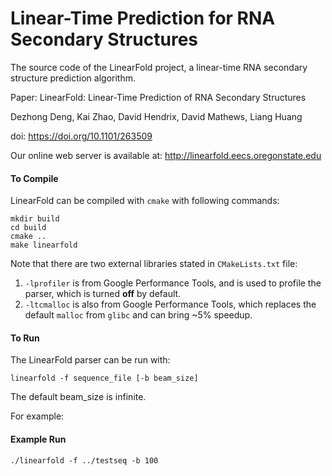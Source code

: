 Linear-Time Prediction for RNA Secondary Structures
============================================

The source code of the LinearFold project, a linear-time RNA secondary structure prediction algorithm.

Paper:
LinearFold: Linear-Time Prediction of RNA Secondary Structures

Dezhong Deng, Kai Zhao, David Hendrix, David Mathews, Liang Huang

doi: https://doi.org/10.1101/263509

Our online web server is available at: http://linearfold.eecs.oregonstate.edu

#### To Compile
LinearFold can be compiled with ```cmake``` with following commands:

```
mkdir build
cd build
cmake ..
make linearfold
```

Note that there are two external libraries stated in ```CMakeLists.txt``` file:

1. ```-lprofiler``` is from Google Performance Tools, and is used to profile the parser, which is turned __off__ by default.
2. ```-ltcmalloc``` is also from Google Performance Tools, which replaces the default ```malloc``` from ```glibc``` and can bring ~5% speedup.


#### To Run
The LinearFold parser can be run with:
```
linearfold -f sequence_file [-b beam_size]
```

The default beam_size is infinite.

For example:
#### Example Run
```
./linearfold -f ../testseq -b 100
```
